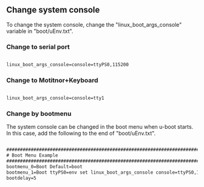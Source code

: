 ## Change system console

To change the system console, change the "linux_boot_args_console" variable in "boot/uEnv.txt".

### Change to serial port

```text:boot/uEnv.txt

linux_boot_args_console=console=ttyPS0,115200

```

### Change to Motitnor+Keyboard

```text:boot/uEnv.txt

linux_boot_args_console=console=tty1

```

### Change by bootmenu

The system console can be changed in the boot menu when u-boot starts.
In this case, add the following to the end of "boot/uEnv.txt".

```text:boot/uEnv.txt

########################################################################
# Boot Menu Example
########################################################################
bootmenu_0=Boot Default=boot
bootmenu_1=Boot ttyPS0=env set linux_boot_args_console console=ttyPS0,115200 && boot
bootdelay=5

```
